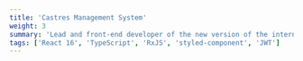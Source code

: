 ```yaml
---
title: 'Castres Management System'
weight: 3
summary: 'Lead and front-end developer of the new version of the internal Castres Management System (ERP) that manage all the operations of the company.'
tags: ['React 16', 'TypeScript', 'RxJS', 'styled-component', 'JWT']
---
```

